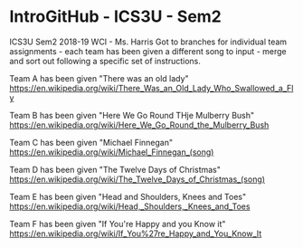 # IntroGitHub - ICS3U - Sem2

ICS3U Sem2 2018-19 WCI - Ms. Harris Got to branches for individual team assignments - each team has been given a different song to input - merge and sort out following a specific set of instructions.

Team A has been given "There was an old lady" https://en.wikipedia.org/wiki/There_Was_an_Old_Lady_Who_Swallowed_a_Fly

Team B has been given "Here We Go Round THje Mulberry Bush" https://en.wikipedia.org/wiki/Here_We_Go_Round_the_Mulberry_Bush

Team C has been given "Michael Finnegan" https://en.wikipedia.org/wiki/Michael_Finnegan_(song)

Team D has been given "The Twelve Days of Christmas" https://en.wikipedia.org/wiki/The_Twelve_Days_of_Christmas_(song)

Team E has been given "Head and Shoulders, Knees and Toes" https://en.wikipedia.org/wiki/Head,_Shoulders,_Knees_and_Toes

Team F has been given "If You're Happy and you Know it" https://en.wikipedia.org/wiki/If_You%27re_Happy_and_You_Know_It
